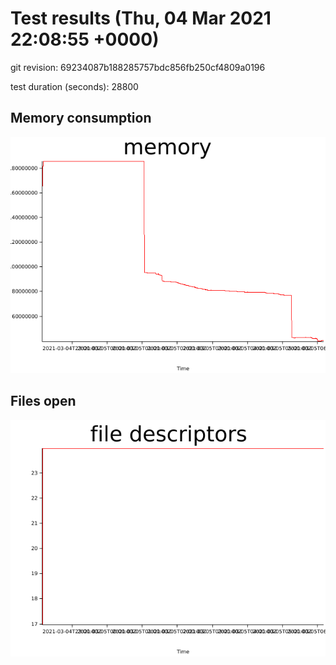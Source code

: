 # Test results (Thu, 04 Mar 2021 22:08:55 +0000)


git revision: 69234087b188285757bdc856fb250cf4809a0196

test duration (seconds): 28800

## Memory consumption

![memory graph](plots/memory.png)
## Files open

![file descriptors graph](plots/fd.png)
